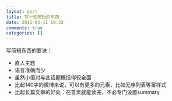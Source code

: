 ```yaml
---
layout: post
title: 写一些简短的东西
date: 2011-03-11 19:32
comments: true
categories: []
---
```

写简短东西的要诀：
<ul>
	<li>直入主题</li>
	<li>语言准确而少</li>
	<li>虽然小但对与此话题概括得较全面</li>
	<li>比起140字的微博来说，可以有更多的元素，比如无序列表等富样式</li>
	<li>比起长篇文章的好处：在首页就能读完，不必专门设置summary</li>
</ul>
